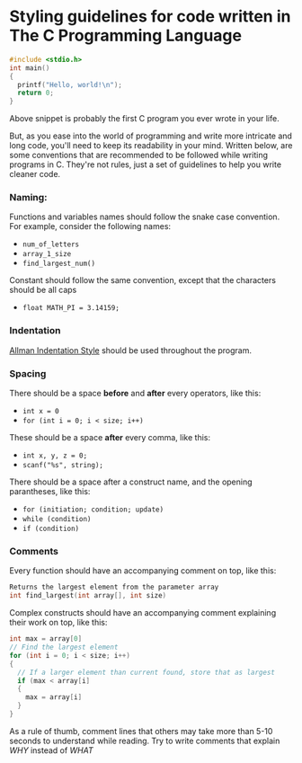 # Styling guidelines for code written in The C Programming Language

```C
#include <stdio.h>
int main()
{
  printf("Hello, world!\n");
  return 0;
}
```

Above snippet is probably the first C program you ever wrote in your life.

But, as you ease into the world of programming and write more intricate and long code, you'll need to keep its readability in your mind.
Written below, are some conventions that are recommended to be followed while writing programs in C. They're not rules, just a set of guidelines to help you write cleaner code.

### Naming:
Functions and variables names should follow the snake case convention.
For example, consider the following names:
- `num_of_letters`
- `array_1_size`
- `find_largest_num()`

Constant should follow the same convention, except that the characters should be all caps
- `float MATH_PI = 3.14159;`

### Indentation
[Allman Indentation Style](https://en.wikipedia.org/wiki/Indentation_style#Allman_style) should be used throughout the program.

### Spacing
There should be a space **before** and **after** every operators, like this:
- `int x = 0`
- `for (int i = 0; i < size; i++)`

These should be a space **after** every comma, like this:
- `int x, y, z = 0;`
- `scanf("%s", string);`

There should be a space after a construct name, and the opening parantheses, like this:
- `for (initiation; condition; update)`
- `while (condition)`
- `if (condition)`

### Comments
Every function should have an accompanying comment on top, like this:

```C
Returns the largest element from the parameter array
int find_largest(int array[], int size)
```

Complex constructs should have an accompanying comment explaining their work on top, like this:

```C
int max = array[0]
// Find the largest element
for (int i = 0; i < size; i++)
{
  // If a larger element than current found, store that as largest
  if (max < array[i]
  {
    max = array[i]
  }
}
```

As a rule of thumb, comment lines that others may take more than 5-10 seconds to understand while reading. Try to write comments that explain *WHY* instead of *WHAT*
